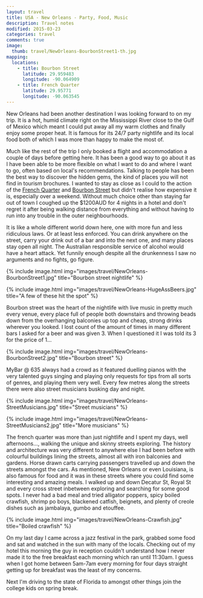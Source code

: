 ```yaml
---
layout: travel
title: USA - New Orleans - Party, Food, Music
description: Travel notes
modified: 2015-03-23
categories: travel
comments: true
image:
  thumb: travel/NewOrleans-BourbonStreet1-th.jpg
mapping:
  locations:
    - title: Bourbon Street
      latitude: 29.959483
      longitude: -90.064909
    - title: French Quarter
      latitude: 29.95771
      longitude: -90.063545
---
```


New Orleans had been another destination I was looking forward to on my trip. It is a hot, humid climate right on the Mississippi River close to the Gulf of Mexico which meant I could put away all my warm clothes and finally enjoy some proper heat. It is famous for its 24/7 party nightlife and its local food both of which I was more than happy to make the most of.

Much like the rest of the trip I only booked a flight and accommodation a couple of days before getting here. It has been a good way to go about it as I have been able to be more flexible on what I want to do and where I want to go, often based on local's recommendations. Talking to people has been the best way to discover the hidden gems, the kind of places you will not find in tourism brochures. I wanted to stay as close as I could to the action of the [French Quarter](http://en.wikipedia.org/wiki/French_Quarter) and [Bourbon Street](http://en.wikipedia.org/wiki/Bourbon_Street) but didn't realise how expensive it is, especially over a weekend. Without much choice other than staying far out of town I coughed up the $1200AUD for 4 nights in a hotel and don't regret it after being walking distance from everything and without having to run into any trouble in the outer neighbourhoods.

It is like a whole different world down here, one with more fun and less ridiculous laws. Or at least less enforced. You can drink anywhere on the street, carry your drink out of a bar and into the next one, and many places stay open all night. The Australian responsible service of alcohol would have a heart attack. Yet funnily enough despite all the drunkenness I saw no arguments and no fights, go figure.

{% include image.html img="images/travel/NewOrleans-BourbonStreet1.jpg" title="Bourbon street nightlife" %}

{% include image.html img="images/travel/NewOrleans-HugeAssBeers.jpg" title="A few of these hit the spot" %}

Bourbon street was the heart of the nightlife with live music in pretty much every venue, every place full of people both downstairs and throwing beads down from the overhanging balconies up top and cheap, strong drinks wherever you looked. I lost count of the amount of times in many different bars I asked for a beer and was given 3. When I questioned it I was told its 3 for the price of 1...

{% include image.html img="images/travel/NewOrleans-BourbonStreet2.jpg" title="Bourbon street" %}

MyBar @ 635 always had a crowd as it featured duelling pianos with the very talented guys singing and playing only requests for tips from all sorts of genres, and playing them very well. Every few metres along the streets there were also street musicians busking day and night.

{% include image.html img="images/travel/NewOrleans-StreetMusicians.jpg" title="Street musicians" %}

{% include image.html img="images/travel/NewOrleans-StreetMusicians2.jpg" title="More musicians" %}

The french quarter was more than just nightlife and I spent my days, well afternoons..., walking the unique and skinny streets exploring. The history and architecture was very different to anywhere else I had been before with colourful buildings lining the streets, almost all with iron balconies and gardens. Horse drawn carts carrying passengers travelled up and down the streets amongst the cars. As mentioned, New Orleans or even Louisiana, is also famous for food and it was in these streets where you could find some interesting and amazing meals. I walked up and down Decatur St, Royal St and every cross street inbetween exploring and searching for some good spots. I never had a bad meal and tried alligator poppers, spicy boiled crawfish, shrimp po boys, blackened catfish, beignets, and plenty of creole dishes such as jambalaya, gumbo and etouffee.

{% include image.html img="images/travel/NewOrleans-Crawfish.jpg" title="Boiled crawfish" %}

On my last day I came across a jazz festival in the park, grabbed some food and sat and watched in the sun with many of the locals. Checking out of my hotel this morning the guy in reception couldn't understand how I never made it to the free breakfast each morning which ran until 11:30am. I guess when I got home between 5am-7am every morning for four days straight getting up for breakfast was the least of my concerns.

Next I'm driving to the state of Florida to amongst other things join the college kids on spring break.
